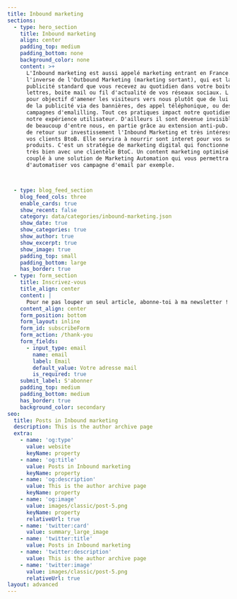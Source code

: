 ```yaml
---
title: Inbound marketing
sections:
  - type: hero_section
    title: Inbound marketing
    align: center
    padding_top: medium
    padding_bottom: none
    background_color: none
    content: >+
      L'Inbound marketing est aussi appelé marketing entrant en France. Il est
      l'inverse de l'Outbound Marketing (marketing sortant), qui est la
      publicité standard que vous recevez au quotidien dans votre boite aux
      lettres, boite mail ou fil d'actualité de vos réseaux sociaux. L'Inbound à
      pour objectif d'amener les visiteurs vers nous plutôt que de lui envoyer
      de la publicité via des bannières, des appel téléphonique, ou des
      campagnes d'emalilling. Tout ces pratiques impact notre quotidiens et
      notre expérience utilisateur. D'ailleurs il sont devenue invisible au yeux
      de beaucoup d'entre nous, en partie grâce au extension anti-pub. En terme
      de retour sur investissement l'Inbound Marketing et très intéressante pour
      vos clients BtoB. Elle servira à nourrir sont interet pour vos services ou
      produits. C'est un stratégie de marketing digital qui fonctionne aussi
      très bien avec une clientèle BtoC. Un content marketing optimisé SEO
      couplé à une solution de Marketing Automation qui vous permettra
      d'automatiser vos campagne d'email par exemple.



  - type: blog_feed_section
    blog_feed_cols: three
    enable_cards: true
    show_recent: false
    category: data/categories/inbound-marketing.json
    show_date: true
    show_categories: true
    show_author: true
    show_excerpt: true
    show_image: true
    padding_top: small
    padding_bottom: large
    has_border: true
  - type: form_section
    title: Inscrivez-vous
    title_align: center
    content: |
      Pour ne pas louper un seul article, abonne-toi à ma newsletter !
    content_align: center
    form_position: bottom
    form_layout: inline
    form_id: subscribeForm
    form_action: /thank-you
    form_fields:
      - input_type: email
        name: email
        label: Email
        default_value: Votre adresse mail
        is_required: true
    submit_label: S'abonner
    padding_top: medium
    padding_bottom: medium
    has_border: true
    background_color: secondary
seo:
  title: Posts in Inbound marketing
  description: This is the author archive page
  extra:
    - name: 'og:type'
      value: website
      keyName: property
    - name: 'og:title'
      value: Posts in Inbound marketing
      keyName: property
    - name: 'og:description'
      value: This is the author archive page
      keyName: property
    - name: 'og:image'
      value: images/classic/post-5.png
      keyName: property
      relativeUrl: true
    - name: 'twitter:card'
      value: summary_large_image
    - name: 'twitter:title'
      value: Posts in Inbound marketing
    - name: 'twitter:description'
      value: This is the author archive page
    - name: 'twitter:image'
      value: images/classic/post-5.png
      relativeUrl: true
layout: advanced
---
```

